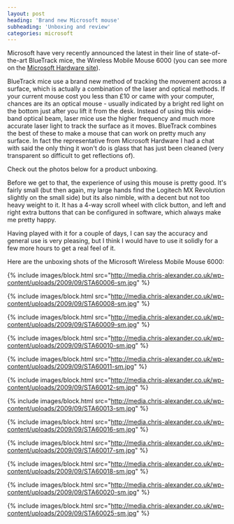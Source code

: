 ```yaml
---
layout: post
heading: 'Brand new Microsoft mouse'
subheading: 'Unboxing and review'
categories: microsoft
---
```


Microsoft have very recently announced the latest in their line of state-of-the-art BlueTrack mice, the Wireless Mobile Mouse 6000 (you can see more on the [Microsoft Hardware site](http://www.microsoft.com/hardware/mouseandkeyboard/productdetails.aspx?pid=007)).

BlueTrack mice use a brand new method of tracking the movement across a surface, which is actually a combination of the laser and optical methods. If your current mouse cost you less than £10 or came with your computer, chances are its an optical mouse - usually indicated by a bright red light on the bottom just after you lift it from the desk. Instead of using this wide-band optical beam, laser mice use the higher frequency and much more accurate laser light to track the surface as it moves. BlueTrack combines the best of these to make a mouse that can work on pretty much any surface. In fact the representative from Microsoft Hardware I had a chat with said the only thing it won't do is glass that has just been cleaned (very transparent so difficult to get reflections of).

Check out the photos below for a product unboxing.

Before we get to that, the experience of using this mouse is pretty good. It's fairly small (but then again, my large hands find the Logitech MX Revolution slightly on the small side) but its also nimble, with a decent but not too heavy weight to it. It has a 4-way scroll wheel with click button, and left and right extra buttons that can be configured in software, which always make me pretty happy.

Having played with it for a couple of days, I can say the accuracy and general use is very pleasing, but I think I would have to use it solidly for a few more hours to get a real feel of it.

Here are the unboxing shots of the Microsoft Wireless Mobile Mouse 6000:

{% include images/block.html src="http://media.chris-alexander.co.uk/wp-content/uploads/2009/09/STA60006-sm.jpg" %}

{% include images/block.html src="http://media.chris-alexander.co.uk/wp-content/uploads/2009/09/STA60008-sm.jpg" %}

{% include images/block.html src="http://media.chris-alexander.co.uk/wp-content/uploads/2009/09/STA60009-sm.jpg" %}

{% include images/block.html src="http://media.chris-alexander.co.uk/wp-content/uploads/2009/09/STA60010-sm.jpg" %}

{% include images/block.html src="http://media.chris-alexander.co.uk/wp-content/uploads/2009/09/STA60011-sm.jpg" %}

{% include images/block.html src="http://media.chris-alexander.co.uk/wp-content/uploads/2009/09/STA60012-sm.jpg" %}

{% include images/block.html src="http://media.chris-alexander.co.uk/wp-content/uploads/2009/09/STA60013-sm.jpg" %}

{% include images/block.html src="http://media.chris-alexander.co.uk/wp-content/uploads/2009/09/STA60016-sm.jpg" %}

{% include images/block.html src="http://media.chris-alexander.co.uk/wp-content/uploads/2009/09/STA60017-sm.jpg" %}

{% include images/block.html src="http://media.chris-alexander.co.uk/wp-content/uploads/2009/09/STA60018-sm.jpg" %}

{% include images/block.html src="http://media.chris-alexander.co.uk/wp-content/uploads/2009/09/STA60020-sm.jpg" %}

{% include images/block.html src="http://media.chris-alexander.co.uk/wp-content/uploads/2009/09/STA60025-sm.jpg" %}
